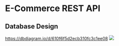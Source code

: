 # E-Commerce REST API

## Database Design

https://dbdiagram.io/d/610f6f5d2ecb310fc3c1ee08
<img src="C:\Users\Karan's\Desktop\Capture.PNG">
